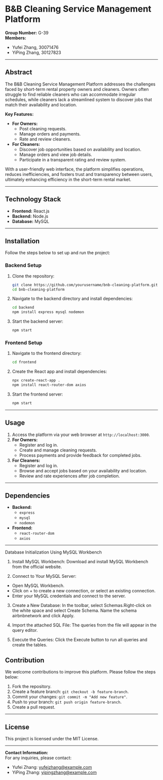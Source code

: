 # B&B Cleaning Service Management Platform

**Group Number:** G-39  
**Members:**  
- Yufei Zhang, 30071476  
- YiPing Zhang, 30127823  

---

## Abstract

The B&B Cleaning Service Management Platform addresses the challenges faced by short-term rental property owners and cleaners. Owners often struggle to find reliable cleaners who can accommodate irregular schedules, while cleaners lack a streamlined system to discover jobs that match their availability and location. 

**Key Features:**
- **For Owners:**  
  - Post cleaning requests.  
  - Manage orders and payments.  
  - Rate and review cleaners.  
- **For Cleaners:**  
  - Discover job opportunities based on availability and location.  
  - Manage orders and view job details.  
  - Participate in a transparent rating and review system.  

With a user-friendly web interface, the platform simplifies operations, reduces inefficiencies, and fosters trust and transparency between users, ultimately enhancing efficiency in the short-term rental market.

---

## Technology Stack

- **Frontend:** React.js  
- **Backend:** Node.js  
- **Database:** MySQL  

---

## Installation

Follow the steps below to set up and run the project:

### Backend Setup

1. Clone the repository:
    ```bash
    git clone https://github.com/yourusername/bnb-cleaning-platform.git
    cd bnb-cleaning-platform
    ```

2. Navigate to the backend directory and install dependencies:
    ```bash
    cd backend
    npm install express mysql nodemon
    ```

3. Start the backend server:
    ```bash
    npm start
    ```

### Frontend Setup

1. Navigate to the frontend directory:
    ```bash
    cd frontend
    ```

2. Create the React app and install dependencies:
    ```bash
    npx create-react-app .
    npm install react-router-dom axios
    ```

3. Start the frontend server:
    ```bash
    npm start
    ```

---

## Usage

1. Access the platform via your web browser at `http://localhost:3000`.
2. **For Owners:**
   - Register and log in.
   - Create and manage cleaning requests.
   - Process payments and provide feedback for completed jobs.
3. **For Cleaners:**
   - Register and log in.
   - Browse and accept jobs based on your availability and location.
   - Review and rate experiences after job completion.

---

## Dependencies

- **Backend:**  
  - `express`  
  - `mysql`  
  - `nodemon`  
- **Frontend:**  
  - `react-router-dom`  
  - `axios`

---
Database Initialization Using MySQL Workbench

1. Install MySQL Workbench: Download and install MySQL Workbench from the official website.

2. Connect to Your MySQL Server:
- Open MySQL Workbench.
- Click on + to create a new connection, or select an existing connection.
- Enter your MySQL credentials and connect to the server.

3. Create a New Database:
In the toolbar, select Schemas.Right-click on the white space and select Create Schema. Name the schema airbnbnetwork and click Apply.

4. Import the attached SQL File:
The queries from the file will appear in the query editor.

6. Execute the Queries:
Click the Execute button to run all queries and create the tables.


## Contribution

We welcome contributions to improve this platform. Please follow the steps below:  
1. Fork the repository.  
2. Create a feature branch: `git checkout -b feature-branch`.  
3. Commit your changes: `git commit -m "Add new feature"`.  
4. Push to your branch: `git push origin feature-branch`.  
5. Create a pull request.

---

## License

This project is licensed under the MIT License.

---

**Contact Information:**  
For any inquiries, please contact:  
- Yufei Zhang: yufeizhang@example.com  
- YiPing Zhang: yipingzhang@example.com
